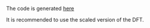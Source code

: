The code is generated [here](https://www.spiral.net/hardware/dftgen.html)

It is recommended to use the scaled version of the DFT.

